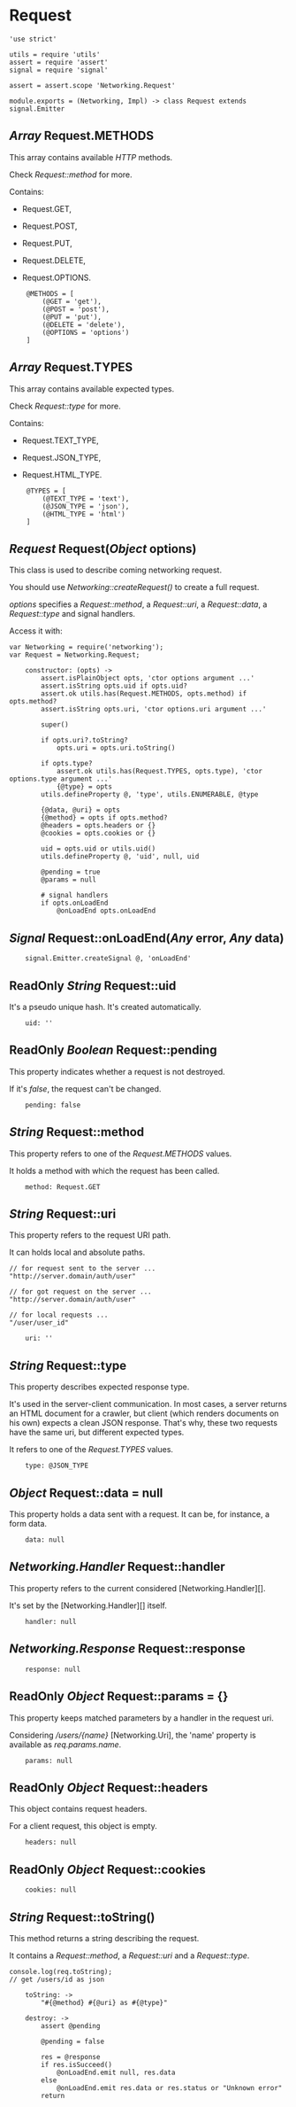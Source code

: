 Request
=======

	'use strict'

	utils = require 'utils'
	assert = require 'assert'
	signal = require 'signal'

	assert = assert.scope 'Networking.Request'

	module.exports = (Networking, Impl) -> class Request extends signal.Emitter

*Array* Request.METHODS
-----------------------

This array contains available *HTTP* methods.

Check *Request::method* for more.

Contains:
 - Request.GET,
 - Request.POST,
 - Request.PUT,
 - Request.DELETE,
 - Request.OPTIONS.

		@METHODS = [
			(@GET = 'get'),
			(@POST = 'post'),
			(@PUT = 'put'),
			(@DELETE = 'delete'),
			(@OPTIONS = 'options')
		]

*Array* Request.TYPES
---------------------

This array contains available expected types.

Check *Request::type* for more.

Contains:
 - Request.TEXT_TYPE,
 - Request.JSON_TYPE,
 - Request.HTML_TYPE.

		@TYPES = [
			(@TEXT_TYPE = 'text'),
			(@JSON_TYPE = 'json'),
			(@HTML_TYPE = 'html')
		]

*Request* Request(*Object* options)
-----------------------------------

This class is used to describe coming networking request.

You should use *Networking::createRequest()* to create a full request.

*options* specifies a *Request::method*, a *Request::uri*, a *Request::data*,
a *Request::type* and signal handlers.

Access it with:
```
var Networking = require('networking');
var Request = Networking.Request;
```

		constructor: (opts) ->
			assert.isPlainObject opts, 'ctor options argument ...'
			assert.isString opts.uid if opts.uid?
			assert.ok utils.has(Request.METHODS, opts.method) if opts.method?
			assert.isString opts.uri, 'ctor options.uri argument ...'

			super()

			if opts.uri?.toString?
				opts.uri = opts.uri.toString()

			if opts.type?
				assert.ok utils.has(Request.TYPES, opts.type), 'ctor options.type argument ...'
				{@type} = opts
			utils.defineProperty @, 'type', utils.ENUMERABLE, @type

			{@data, @uri} = opts
			{@method} = opts if opts.method?
			@headers = opts.headers or {}
			@cookies = opts.cookies or {}

			uid = opts.uid or utils.uid()
			utils.defineProperty @, 'uid', null, uid

			@pending = true
			@params = null

			# signal handlers
			if opts.onLoadEnd
				@onLoadEnd opts.onLoadEnd

*Signal* Request::onLoadEnd(*Any* error, *Any* data)
----------------------------------------------------

		signal.Emitter.createSignal @, 'onLoadEnd'

ReadOnly *String* Request::uid
------------------------------

It's a pseudo unique hash. It's created automatically.

		uid: ''

ReadOnly *Boolean* Request::pending
-----------------------------------

This property indicates whether a request is not destroyed.

If it's *false*, the request can't be changed.

		pending: false

*String* Request::method
------------------------

This property refers to one of the *Request.METHODS* values.

It holds a method with which the request has been called.

		method: Request.GET

*String* Request::uri
---------------------

This property refers to the request URI path.

It can holds local and absolute paths.

```
// for request sent to the server ...
"http://server.domain/auth/user"

// for got request on the server ...
"http://server.domain/auth/user"

// for local requests ...
"/user/user_id"
```

		uri: ''

*String* Request::type
----------------------

This property describes expected response type.

It's used in the server-client communication.
In most cases, a server returns an HTML document for a crawler, but client
(which renders documents on his own) expects a clean JSON response.
That's why, these two requests have the same uri, but different expected types.

It refers to one of the *Request.TYPES* values.

		type: @JSON_TYPE

*Object* Request::data = null
-----------------------------

This property holds a data sent with a request.
It can be, for instance, a form data.

		data: null

*Networking.Handler* Request::handler
-------------------------------------

This property refers to the current considered [Networking.Handler][].

It's set by the [Networking.Handler][] itself.

		handler: null

*Networking.Response* Request::response
---------------------------------------

		response: null

ReadOnly *Object* Request::params = {}
--------------------------------------

This property keeps matched parameters by a handler in the request uri.

Considering */users/{name}* [Networking.Uri],
the 'name' property is available as *req.params.name*.

		params: null

ReadOnly *Object* Request::headers
----------------------------------

This object contains request headers.

For a client request, this object is empty.

		headers: null

ReadOnly *Object* Request::cookies
----------------------------------

		cookies: null

*String* Request::toString()
----------------------------

This method returns a string describing the request.

It contains a *Request::method*, a *Request::uri* and a *Request::type*.

```
console.log(req.toString);
// get /users/id as json
```

		toString: ->
			"#{@method} #{@uri} as #{@type}"

		destroy: ->
			assert @pending

			@pending = false

			res = @response
			if res.isSucceed()
				@onLoadEnd.emit null, res.data
			else
				@onLoadEnd.emit res.data or res.status or "Unknown error"
			return
